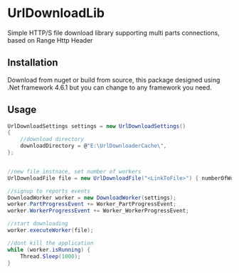# UrlDownloadLib

Simple HTTP/S file download library supporting multi parts connections, based on Range Http Header

## Installation
Download from nuget or build from source, this package designed using .Net framework 4.6.1 but you can change to any framework you need.

## Usage
``` C#
UrlDownloadSettings settings = new UrlDownloadSettings()
{
    //download directory
    downloadDirectory = @"E:\UrlDownloaderCache\",
};


//new file instnace, set number of workers
UrlDownloadFile file = new UrlDownloadFile("<LinkToFile>") { numberOfWorkers = 1};

//signup to reports events
DownloadWorker worker = new DownloadWorker(settings);
worker.PartProgressEvent += Worker_PartProgressEvent;
worker.WorkerProgressEvent += Worker_WorkerProgressEvent;

//start downloading
worker.executeWorker(file);

//dont kill the application
while (worker.isRunning) {
    Thread.Sleep(1000);
}
```
